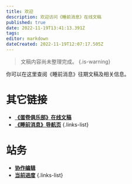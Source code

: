 ```yaml
---
title: 欢迎
description: 欢迎访问《睡前消息》在线文稿
published: true
date: 2022-11-19T13:41:13.391Z
tags: 
editor: markdown
dateCreated: 2022-11-19T12:07:17.505Z
---
```


> 文稿内容尚未整理完成。
{.is-warning}


你可以在这里查阅《睡前消息》往期文稿及相关信息。

# 其它链接
- [**《蛋卷俱乐部》在线文稿**](https://eggroll.club)
- [**《睡前消息》导航页**](https://bedtime.news)
{.links-list}

# 站务
- [**协作编辑**](/editing)
- [**当前进度**](/status)
{.links-list}